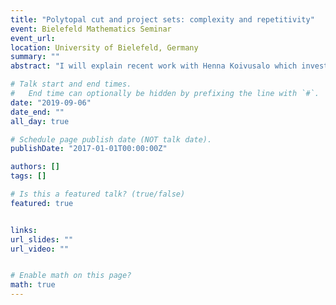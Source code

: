 ```yaml
---
title: "Polytopal cut and project sets: complexity and repetitivity"
event: Bielefeld Mathematics Seminar
event_url: 
location: University of Bielefeld, Germany
summary: ""
abstract: "I will explain recent work with Henna Koivusalo which investigates the combinatorial complexity and recurrence of Delone sets constructed by the cut and project method with polytopal windows. The complexity concerns the asymptotic growth rate of the number of radius r patches as r tends to infinity. We introduce the 'quasicanonical' condition, which allows one to replace acceptance domains with regions cut by translated hyperplanes, a property which we show fails to hold in general under the 'almost canonical' condition. Using a more refined argument, we also derive a formula for the asymptotic growth rate of the complexity function without assuming this condition, generalising a result of Julien. We characterise linear repetitivity for a broad class of polytopal cut and project sets, including those with indecomposable and canonical window. I will summarise some remaining subtle obstacles to a more general characterisation which removes the indecomposable assumption."

# Talk start and end times.
#   End time can optionally be hidden by prefixing the line with `#`.
date: "2019-09-06"
date_end: ""
all_day: true

# Schedule page publish date (NOT talk date).
publishDate: "2017-01-01T00:00:00Z"

authors: []
tags: []

# Is this a featured talk? (true/false)
featured: true


links:
url_slides: ""
url_video: ""


# Enable math on this page?
math: true
---
```


